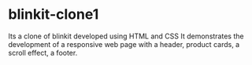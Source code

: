 # blinkit-clone1
Its a clone of blinkit developed using HTML and CSS
It demonstrates the development of a responsive web page with a header, product cards, a scroll effect, a footer.
